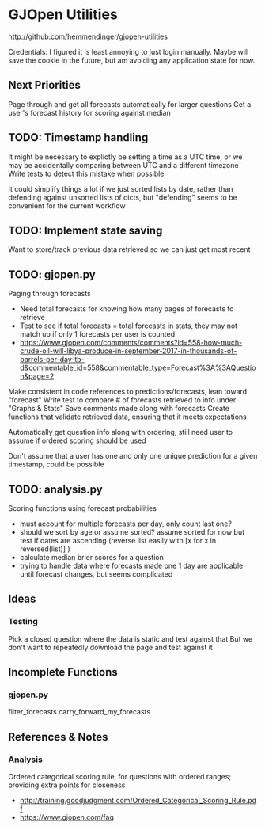 # GJOpen Utilities
http://github.com/hemmendinger/gjopen-utilities

Credentials: I figured it is least annoying to just login manually. 
Maybe will save the cookie in the future, but am avoiding any application state for now. 
## Next Priorities
Page through and get all forecasts automatically for larger questions
Get a user's forecast history for scoring against median



## TODO: Timestamp handling
It might be necessary to explictly be setting a time as a UTC time,
or we may be accidentally comparing between UTC and a different timezone
Write tests to detect this mistake when possible

It could simplify things a lot if we just sorted lists by date, rather than defending against unsorted lists of dicts,
but "defending" seems to be convenient for the current workflow

## TODO: Implement state saving
Want to store/track previous data retrieved so we can just get most recent


## TODO: gjopen.py
Paging through forecasts
- Need total forecasts for knowing how many pages of forecasts to retrieve 
- Test to see if total forecasts = total forecasts in stats, they may not match up if only 1 forecasts per user is counted
- https://www.gjopen.com/comments/comments?id=558-how-much-crude-oil-will-libya-produce-in-september-2017-in-thousands-of-barrels-per-day-tb-d&commentable_id=558&commentable_type=Forecast%3A%3AQuestion&page=2

Make consistent in code references to predictions/forecasts, lean toward "forecast"
Write test to compare # of forecasts retrieved to info under "Graphs & Stats" 
Save comments made along with forecasts
Create functions that validate retrieved data, ensuring that it meets expectations

Automatically get question info along with ordering, still need user to assume if ordered scoring should be used
    

Don't assume that a user has one and only one unique prediction for a given timestamp, could be possible

## TODO: analysis.py
Scoring functions using forecast probabilities
- must account for multiple forecasts per day, only count last one?
- should we sort by age or assume sorted? assume sorted for now but test if dates are ascending
 (reverse list easily with [x for x in reversed(list)] )
- calculate median brier scores for a question
- trying to handle data where forecasts made one 1 day are applicable until forecast changes, but seems complicated

## Ideas
### Testing
Pick a closed question where the data is static and test against that
But we don't want to repeatedly download the page and test against it

## Incomplete Functions
### gjopen.py
filter_forecasts
carry_forward_my_forecasts



## References & Notes
### Analysis
Ordered categorical scoring rule, for questions with ordered ranges; providing extra points for closeness
- http://training.goodjudgment.com/Ordered_Categorical_Scoring_Rule.pdf
- https://www.gjopen.com/faq


